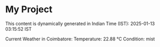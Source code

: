 # My Project

This content is dynamically generated in Indian Time (IST): 2025-01-13 03:15:52 IST


Current Weather in Coimbatore:
Temperature: 22.88 °C
Condition: mist
